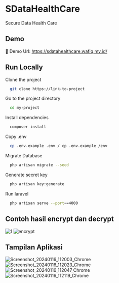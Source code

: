 
# SDataHealthCare

Secure Data Health Care

## Demo

🔗 Demo Url: https://sdatahealthcare.wafiq.my.id/


## Run Locally

Clone the project

```bash
  git clone https://link-to-project
```

Go to the project directory

```bash
  cd my-project
```

Install dependencies

```bash
  composer install
```

Copy .env

```bash
  cp .env.example .env / cp .env.example /env
```

Migrate Database

```bash
  php artisan migrate --seed
```

Generate secret key

```bash
  php artisan key:generate 
```

Run laravel

```bash
  php artisan serve --port==4000
```

## Contoh hasil encrypt dan decrypt
![1](https://github.com/aditstywn/SData-HealtCare/assets/137696058/425870e8-ae7c-46cf-8a47-2475b3be5641) ![encrypt](https://github.com/aditstywn/SData-HealtCare/assets/137696058/83fb11b1-bb2a-40d4-b826-10d6b76f88ce)

## Tampilan Aplikasi
![Screenshot_20240116_112003_Chrome](https://github.com/aditstywn/SData-HealtCare/assets/137696058/5ace7278-84e6-434c-a52e-94854a094f04) ![Screenshot_20240116_112023_Chrome](https://github.com/aditstywn/SData-HealtCare/assets/137696058/35d26994-da36-4a42-aa36-faa1259c1a83) ![Screenshot_20240116_112047_Chrome](https://github.com/aditstywn/SData-HealtCare/assets/137696058/727d2bfc-3837-403b-b95a-e2ae5be6b3b3) ![Screenshot_20240116_112119_Chrome](https://github.com/aditstywn/SData-HealtCare/assets/137696058/bdffc250-f649-4b0b-8084-95c2ae05c9bc)



